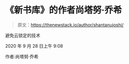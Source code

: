 # 《新书库》的作者尚塔努·乔希

> 原文：<https://thenewstack.io/author/shantanujoshi/>

避免云锁定的技术

2020 年 9 月 28 日上午 9:08

作者:尚塔努·乔希